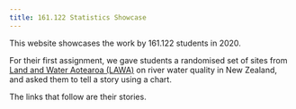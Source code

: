 ```yaml
---
title: 161.122 Statistics Showcase
---
```


This website showcases the work by 161.122 students in 2020.

For their first assignment, we gave students a randomised set of sites from [Land and Water Aotearoa (LAWA)](https://www.lawa.org.nz) on river water quality in New Zealand, and asked them to tell a story using a chart.

The links that follow are their stories.